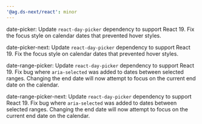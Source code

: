 ```yaml
---
'@ag.ds-next/react': minor
---
```


date-picker: Update `react-day-picker` dependency to support React 19. Fix the focus style on calendar dates that prevented hover styles.

date-picker-next: Update `react-day-picker` dependency to support React 19. Fix the focus style on calendar dates that prevented hover styles.

date-range-picker: Update `react-day-picker` dependency to support React 19. Fix bug where `aria-selected` was added to dates between selected ranges. Changing the end date will now attempt to focus on the current end date on the calendar.

date-range-picker-next: Update `react-day-picker` dependency to support React 19. Fix bug where `aria-selected` was added to dates between selected ranges. Changing the end date will now attempt to focus on the current end date on the calendar.